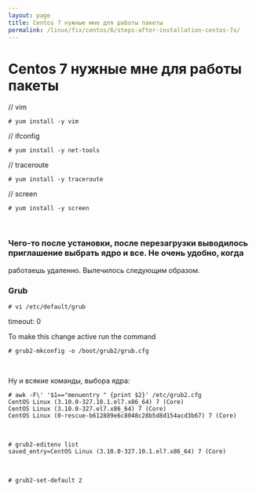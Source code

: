 ```yaml
---
layout: page
title: Centos 7 нужные мне для работы пакеты
permalink: /linux/fix/centos/6/steps-after-installation-centos-7x/
---
```


# Centos 7 нужные мне для работы пакеты


// vim

    # yum install -y vim


// ifconfig

    # yum install -y net-tools

// traceroute

    # yum install -y traceroute

// screen

    # yum install -y screen



<br/>

### Чего-то после установки, после перезагрузки выводилось приглашение выбрать ядро и все. Не очень удобно, когда
работаешь удаленно. Вылечилось следующим образом.


### Grub

    # vi /etc/default/grub

timeout: 0


To make this change active run the command

    # grub2-mkconfig -o /boot/grub2/grub.cfg


<br>

Ну и всякие команды, выбора ядра:

    # awk -F\' '$1=="menuentry " {print $2}' /etc/grub2.cfg
    CentOS Linux (3.10.0-327.10.1.el7.x86_64) 7 (Core)
    CentOS Linux (3.10.0-327.el7.x86_64) 7 (Core)
    CentOS Linux (0-rescue-b612889e6c8048c28b5d8d154acd3b67) 7 (Core)


<br/>

    # grub2-editenv list
    saved_entry=CentOS Linux (3.10.0-327.10.1.el7.x86_64) 7 (Core)

<br/>

    # grub2-set-default 2
